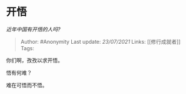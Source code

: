 # 开悟
*近年中国有开悟的人吗?*

> Author: #Anonymity
Last update: *23/07/2021* 
Links: [[修行成就者]]
Tags:   

 
你们啊，孜孜以求开悟。

悟有何难？

难在可悟而不悟。



